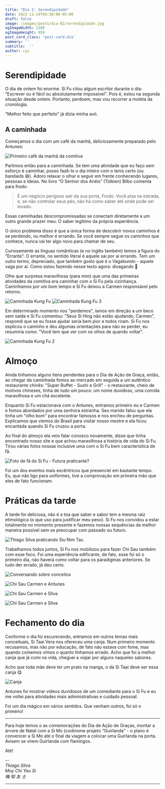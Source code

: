 ```yaml
---
title: "Dia 2: Serendipidade"
date: 2022-11-24T04:30:00-05:00
draft: false
image: /images/posts/dia-02/serendipidade.jpg
ogImageWidth: 1280
ogImageHeight: 958
post_card_class: 'post-card-dia'
summary: ''
subtitle:  ''
author: cys
---
```


# Serendipidade

O dia de ontem foi enorme. Si Fu citou algum escritor durante o dia: "Escrever ou é fácil ou absolutamente impossível". Pois é, estou na segunda situação desde ontem. Portanto, perdoem, mas vou recorrer a moleta da cronologia.

"Melhor feito que perfeito" já dizia minha avó.

## A caminhada

Começamos o dia com um café da manhã, deliciosamente preparado pelo Antunes:

![Primeiro café da manhã da comitiva](/images/posts/dia-02/primeiro-cafe-comitiva.jpg)

Partimos então para a caminhada. Se tem uma atividade que eu faço sem esforço é caminhar, posso fazê-lo o dia inteiro com o tenis certo (ou bandaids 😅). Adoro relaxar o olhar e seguir em frente conhecendo lugares, pessoas e ideias. No livro “O Senhor dos Anéis” (Tolkien) Bilbo comenta para frodo: 

> É um negócio perigoso sair da sua porta, Frodo. Você pisa na estrada, e, se não controlar seus pés, não há como saber até onde pode ser levado.

Essas caminhadas descompromissadas se conectam diretamente a um outro grande prazer meu: O saber legítimo da própria experiência.

O único problema disso é que a única forma de descobrir novos caminhos é se perdendo, ou melhor é errando. Se você sempre segue os caminhos que conhece, nunca vai ter algo novo para chamar de seu.

Curiosamente as línguas românticas (e no inglês também) temos a figura do "Errante". O errante, no sentido literal é aquele sai por aí errando. Tem um outro termo, depreciado, que também gosto que é o Vagabundo - aquele vaga por aí.  Como estou fazendo nesse texto agora: divagando 🤣

Olhe que surpresa maravilhosa (para mim) que uma das primeiras atividades da comitiva era caminhar com o Si Fu pela vizinhança. Caminhamos por um bom tempo e Si Fu deixou a Carmen responsável pelo retorno.

![Caminhada Kung Fu](/images/posts/dia-02/caminhada-kung-fu.jpg)
![Caminhada Kung Fu 3](/images/posts/dia-02/caminhada-3.jpg)

Em determinado momento nos "perdemos", íamos em direção a um beco sem saída e Si Fu comentou: "Seus Si Hing não estão ajudando, Carmen", respondi que se eu fosse ajudar seria bem pior e todos riram. Si Fu nos explicou o caminho e deu algumas orientações para não se perder, eu resumiria como: "Você tem que ver com os olhos de quando voltar".

![Caminhada Kung Fu 2](/images/posts/dia-02/caminhada-2.jpg)

# Almoço

Ainda tínhamos alguns itens pendentes para o Dia de Ação de Graça, então, ao chegar da caminhada fomos ao mercado em seguida a um autêntico restaurante chinês: "Super Buffet - Sushi e Grill" - o restaurante, cheio de motivos chineses, tinha de tudo um pouco: um nome duvidoso, uma comida maravilhosa e um chá excelente.

Enquanto Si Fu estacionava com o Antunes, entramos primeiro eu e Carmen e fomos abordados por uma senhora estranha. Seu marido falou que ela tinha um "olho bom" para encontrar famosos e nos encheu de perguntas. Explicamos que viemos do Brasil para visitar nosso mestre e ela ficou encantada quando Si Fu cruzou a porta.

Ao final do almoço ela veio falar conosco novamente, disse que tinha encontrado nosso site e que achou maravilhosa a história de vida do Si Fu. Tirou várias fotos nossas inclusive uma com o Si Fu bem característica de fã.

![Foto de fã do Si Fu - Futura praticante?](/images/posts/dia-02/foto-de-fa-do-si-fu.jpg)

Foi um dos eventos mais excêntricos que presenciei em bastante tempo. Eu, que não ligo para uniformes, tive a comprovação em primeira mão que eles de fato funcionam.

# Práticas da tarde

A tarde foi deliciosa, não é a toa que saber e sabor tem a mesma raiz etimológica (o que uso para justificar meu peso). Si Fu nos convidou a estar totalmente no momento presente e fazemos nossas sequências da melhor maneira possível sem se preocupar com passado ou futuro.

![Thiago Silva praticando Siu Nim Tau](/images/posts/dia-02/thiago-silva-sequencias.jpg)

Trabalhamos todos juntos, Si Fu nos mobilizou para fazer Chi Sau também com esse foco. Foi uma experiência edificante, de fato, esse foi só o primeiro dia, não haverá como voltar para os paradigmas anteriores. Se tudo der errado, já deu certo.

![Conversando sobre conceitos](/images/posts/dia-02/conceitos.jpg)


![Chi Sau Carmen e Antunes](/images/posts/dia-02/chi-sau-carmen-antunes.jpg)

![Chi Sau Carmen e Silva](/images/posts/dia-02/chi-sau-carmen-silva.jpg)

![Chi Sau Carmen e Silva](/images/posts/dia-02/chi-sau-carmen-silva-2.jpg)


# Fechamento do dia

Conforme o dia foi escurecendo, entramos em outros temas mais conceituais, Si Taai Vera nos ofereceu uma canja. Num primeiro momento recusamos, mas não por educação, de fato não estava com fome, mas quando comemos vimos o quanto tínhamos errado. Acho que foi a melhor canja que já comi na vida, cheguei a viajar por alguns naqueles sabores.

Acho que toda mãe deve ter um prato na manga, o da Si Taai deve ser essa canja 😋

![Canja](/images/posts/dia-02/canja.jpg)

Antunes foi mostrar vídeos duvidosos de um comediante para o Si Fu e eu me voltei para atividades mais administrativas e cuidado pessoal.

Foi um dia mágico em vários sentidos. Que venham outros, foi só o primeiro!

***

Para hoje temos o as comemorações do Dia de Ação de Graças, montar a árvore de Natal com a Si Mo (codinome projeto "Guirlanda" - o plano é convencer a Si Mo até o final da viagem a colocar uma Guirlanda na porta. Avisem se virem Guirlanda com flamingos.

Até!

--  
_Thiago Silva_  
_Moy Chi Yau Si_  
_梅 知 友 士_

***

